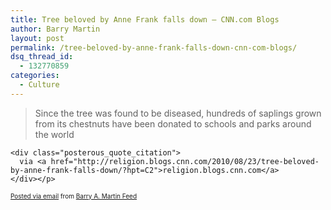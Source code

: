 ```yaml
---
title: Tree beloved by Anne Frank falls down – CNN​.com Blogs
author: Barry Martin
layout: post
permalink: /tree-beloved-by-anne-frank-falls-down-cnn-com-blogs/
dsq_thread_id:
  - 132770859
categories:
  - Culture
---
```

<div class='posterous_autopost'>
  <div class="posterous_bookmarklet_entry">
    <blockquote class="posterous_short_quote">
      Since the tree was found to be diseased, hundreds of saplings grown from its chestnuts have been donated to schools and parks around the world</p>
    </blockquote>
    
    <div class="posterous_quote_citation">
      via <a href="http://religion.blogs.cnn.com/2010/08/23/tree-beloved-by-anne-frank-falls-down/?hpt=C2">religion.blogs.cnn.com</a>
    </div></p>
  </div>
  
  <p style="font-size: 10px;">
    <a href="http://posterous.com">Posted via email</a> from <a href="http://hypenoticbam.posterous.com/tree-beloved-by-anne-frank-falls-down-cnncom">Barry A. Martin Feed</a>
  </p></p>
</div>